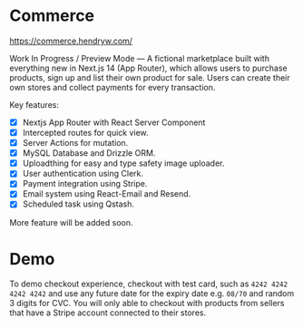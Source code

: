 # Commerce

https://commerce.hendryw.com/

Work In Progress / Preview Mode — A fictional marketplace built with everything new in Next.js 14 (App Router), which allows users to purchase products, sign up and list their own product for sale. Users can create their own stores and collect payments for every transaction.

Key features:

- [x] Nextjs App Router with React Server Component
- [x] Intercepted routes for quick view.
- [x] Server Actions for mutation.
- [x] MySQL Database and Drizzle ORM.
- [x] Uploadthing for easy and type safety image uploader.
- [x] User authentication using Clerk.
- [x] Payment integration using Stripe.
- [x] Email system using React-Email and Resend.
- [x] Scheduled task using Qstash.

More feature will be added soon.

# Demo

To demo checkout experience, checkout with test card, such as `4242 4242 4242 4242` and use any future date for the expiry date e.g. `08/70` and random 3 digits for CVC. You will only able to checkout with products from sellers that have a Stripe account connected to their stores.
